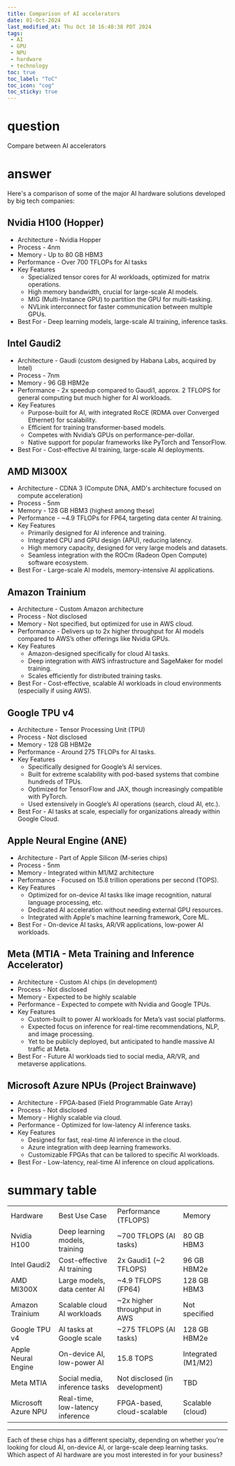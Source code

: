 ```yaml
---
title: Comparison of AI accelerators
date: 01-Oct-2024
last_modified_at: Thu Oct 10 16:40:38 PDT 2024
tags:
 - AI
 - GPU
 - NPU
 - hardware
 - technology
toc: true
toc_label: "ToC"
toc_icon: "cog"
toc_sticky: true
---
```


<head>
	<link rel="stylesheet" href="/resource/styles.css">
</head>

<h1 id="question">
	question
</h1>

Compare between AI accelerators

<h1 id="answer">
	answer
</h1>

Here's a comparison of some of the major AI hardware solutions developed by big tech companies:

<h2 id="h100">
	Nvidia H100 (Hopper)
</h2>

<ul>
<li>
	Architecture - Nvidia Hopper
</li>
<li>
	Process - 4nm
</li>
<li>
	Memory - Up to 80 GB HBM3
</li>
<li>
	Performance - Over 700 TFLOPs for AI tasks
</li>
<li>
	Key Features
	<ul>
	<li>
		Specialized tensor cores for AI workloads, optimized for matrix operations.
	</li>
	<li>
		High memory bandwidth, crucial for large-scale AI models.
	</li>
	<li>
		MIG (Multi-Instance GPU) to partition the GPU for multi-tasking.
	</li>
	<li>
		NVLink interconnect for faster communication between multiple GPUs.
	</li>
	</ul>
</li>
<li>
	Best For - Deep learning models, large-scale AI training, inference tasks.
</li>
</ul>

<h2 id="gaudi2">
	Intel Gaudi2
</h2>

<ul>
<li>
	Architecture - Gaudi (custom designed by Habana Labs, acquired by Intel)
</li>
<li>
	Process - 7nm
</li>
<li>
	Memory - 96 GB HBM2e
</li>
<li>
	Performance - 2x speedup compared to Gaudi1, approx. 2 TFLOPS for general computing but much higher for AI workloads.
</li>
<li>
	Key Features
	<ul>
	<li>
		Purpose-built for AI, with integrated RoCE (RDMA over Converged Ethernet) for scalability.
	</li>
	<li>
		Efficient for training transformer-based models.
	</li>
	<li>
		Competes with Nvidia’s GPUs on performance-per-dollar.
	</li>
	<li>
		Native support for popular frameworks like PyTorch and TensorFlow.
	</li>
	</ul>
</li>
<li>
	Best For - Cost-effective AI training, large-scale AI deployments.
</li>
</ul>

<h2 id="mi300x">
AMD MI300X
</h2>

<ul>
<li>
	Architecture - CDNA 3 (Compute DNA, AMD's architecture focused on compute acceleration)
</li>
<li>
	Process - 5nm
</li>
<li>
	Memory - 128 GB HBM3 (highest among these)
</li>
<li>
	Performance - ~4.9 TFLOPs for FP64, targeting data center AI training.
</li>
<li>
	Key Features
	<ul>
	<li>
		Primarily designed for AI inference and training.
	</li>
	<li>
		Integrated CPU and GPU design (APU), reducing latency.
	</li>
	<li>
		High memory capacity, designed for very large models and datasets.
	</li>
	<li>
		Seamless integration with the ROCm (Radeon Open Compute) software ecosystem.
	</li>
	</ul>
</li>
<li>
	Best For - Large-scale AI models, memory-intensive AI applications.
</li>
</ul>

<h2 id="trainium">
Amazon Trainium
</h2>

<ul>
<li>
	Architecture - Custom Amazon architecture
</li>
<li>
	Process - Not disclosed
</li>
<li>
	Memory - Not specified, but optimized for use in AWS cloud.
</li>
<li>
	Performance - Delivers up to 2x higher throughput for AI models compared to AWS’s other offerings like Nvidia GPUs.
</li>
<li>
	Key Features
	<ul>
	<li>
		Amazon-designed specifically for cloud AI tasks.
	</li>
	<li>
		Deep integration with AWS infrastructure and SageMaker for model training.
	</li>
	<li>
		Scales efficiently for distributed training tasks.
	</li>
	</ul>
</li>
<li>
	Best For - Cost-effective, scalable AI workloads in cloud environments (especially if using AWS).
</li>
</ul>

<h2 id="tpu-v4">
Google TPU v4
</h2>

<ul>
<li>
	Architecture - Tensor Processing Unit (TPU)
</li>
<li>
	Process - Not disclosed
</li>
<li>
	Memory - 128 GB HBM2e
</li>
<li>
	Performance - Around 275 TFLOPs for AI tasks.
</li>
<li>
	Key Features
	<ul>
	<li>
		Specifically designed for Google’s AI services.
	</li>
	<li>
		Built for extreme scalability with pod-based systems that combine hundreds of TPUs.
	</li>
	<li>
		Optimized for TensorFlow and JAX, though increasingly compatible with PyTorch.
	</li>
	<li>
		Used extensively in Google’s AI operations (search, cloud AI, etc.).
	</li>
	</ul>
</li>
<li>
	Best For - AI tasks at scale, especially for organizations already within Google Cloud.
</li>
</ul>

<h2 id="ane">
Apple Neural Engine (ANE)
</h2>

<ul>
<li>
	Architecture - Part of Apple Silicon (M-series chips)
</li>
<li>
	Process - 5nm
</li>
<li>
	Memory - Integrated within M1/M2 architecture
</li>
<li>
	Performance - Focused on 15.8 trillion operations per second (TOPS).
</li>
<li>
	Key Features
	<ul>
	<li>
		Optimized for on-device AI tasks like image recognition, natural language processing, etc.
	</li>
	<li>
		Dedicated AI acceleration without needing external GPU resources.
	</li>
	<li>
		Integrated with Apple's machine learning framework, Core ML.
	</li>
	</ul>
</li>
<li>
	Best For - On-device AI tasks, AR/VR applications, low-power AI workloads.
</li>
</ul>

<h2 id="mtia">
	Meta (MTIA - Meta Training and Inference Accelerator)
</h2>

<ul>
<li>
	Architecture - Custom AI chips (in development)
</li>
<li>
	Process - Not disclosed
</li>
<li>
	Memory - Expected to be highly scalable
</li>
<li>
	Performance - Expected to compete with Nvidia and Google TPUs.
</li>
<li>
	Key Features
	<ul>
	<li>
		Custom-built to power AI workloads for Meta’s vast social platforms.
	</li>
	<li>
		Expected focus on inference for real-time recommendations, NLP, and image processing.
	</li>
	<li>
		Yet to be publicly deployed, but anticipated to handle massive AI traffic at Meta.
	</li>
	</ul>
</li>
<li>
	Best For - Future AI workloads tied to social media, AR/VR, and metaverse applications.
</li>
</ul>

<h2 id="brainwave">
Microsoft Azure NPUs (Project Brainwave)
</h2>

<ul>
<li>
	Architecture - FPGA-based (Field Programmable Gate Array)
</li>
<li>
	Process - Not disclosed
</li>
<li>
	Memory - Highly scalable via cloud.
</li>
<li>
	Performance - Optimized for low-latency AI inference tasks.
</li>
<li>
	Key Features
	<ul>
	<li>
		Designed for fast, real-time AI inference in the cloud.
	</li>
	<li>
		Azure integration with deep learning frameworks.
	</li>
	<li>
		Customizable FPGAs that can be tailored to specific AI workloads.
	</li>
	</ul>
</li>
<li>
	Best For - Low-latency, real-time AI inference on cloud applications.
</li>
</ul>

<h1 id="table">summary table</h1>

<table>
<tr>
<td> Hardware         </td><td> Best Use Case               </td><td> Performance (TFLOPS)    </td><td> Memory         </td>
</tr>
<tr>
<td> Nvidia H100       </td><td> Deep learning models, training  </td><td> ~700 TFLOPS (AI tasks)       </td><td> 80 GB HBM3         </td>
</tr>
<tr>
<td> Intel Gaudi2      </td><td> Cost-effective AI training      </td><td> 2x Gaudi1 (~2 TFLOPS)        </td><td> 96 GB HBM2e        </td>
</tr>
<tr>
<td> AMD MI300X        </td><td> Large models, data center AI    </td><td> ~4.9 TFLOPS (FP64)           </td><td> 128 GB HBM3        </td>
</tr>
<tr>
<td> Amazon Trainium   </td><td> Scalable cloud AI workloads     </td><td> ~2x higher throughput in AWS </td><td> Not specified      </td>
</tr>
<tr>
<td> Google TPU v4     </td><td> AI tasks at Google scale        </td><td> ~275 TFLOPS (AI tasks)       </td><td> 128 GB HBM2e       </td>
</tr>
<tr>
<td> Apple Neural Engine</td><td> On-device AI, low-power AI     </td><td> 15.8 TOPS                    </td><td> Integrated (M1/M2) </td>
</tr>
<tr>
<td> Meta MTIA         </td><td> Social media, inference tasks   </td><td> Not disclosed (in development) </td><td> TBD              </td>
</tr>
<tr>
<td> Microsoft Azure NPU</td><td> Real-time, low-latency inference </td><td> FPGA-based, cloud-scalable  </td><td> Scalable (cloud)   </td>
</tr>
</table>

<hr>
Each of these chips has a different specialty, depending on whether you're looking for cloud AI, on-device AI, or large-scale deep learning tasks. Which aspect of AI hardware are you most interested in for your business?
